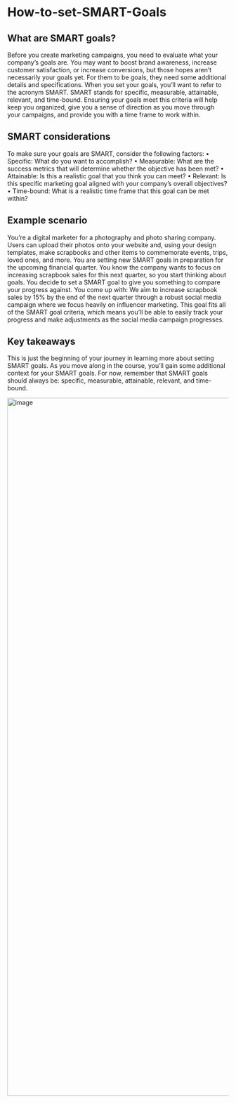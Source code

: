 # How-to-set-SMART-Goals


## What are SMART goals?
Before you create marketing campaigns, you need to evaluate what your company’s goals are. You may want to boost brand awareness, increase customer satisfaction, or increase conversions, but those hopes aren’t necessarily your goals yet. For them to be goals, they need some additional details and specifications. 
When you set your goals, you’ll want to refer to the acronym SMART. SMART stands for specific, measurable, attainable, relevant, and time-bound. Ensuring your goals meet this criteria will help keep you organized, give you a sense of direction as you move through your campaigns, and provide you with a time frame to work within. 

## SMART considerations 
To make sure your goals are SMART, consider the following factors: 
•	Specific: What do you want to accomplish?
•	Measurable: What are the success metrics that will determine whether the objective has been met? 
•	Attainable: Is this a realistic goal that you think you can meet?
•	Relevant: Is this specific marketing goal aligned with your company’s overall objectives? 
•	Time-bound: What is a realistic time frame that this goal can be met within? 



## Example scenario
You’re a digital marketer for a photography and photo sharing company. Users can upload their photos onto your website and, using your design templates, make scrapbooks and other items to commemorate events, trips, loved ones, and more. You are setting new SMART goals in preparation for the upcoming financial quarter. 
You know the company wants to focus on increasing scrapbook sales for this next quarter, so you start thinking about goals. You decide to set a SMART goal to give you something to compare your progress against. You come up with: 
We aim to increase scrapbook sales by 15% by the end of the next quarter through a robust social media campaign where we focus heavily on influencer marketing.
This goal fits all of the SMART goal criteria, which means you’ll be able to easily track your progress and make adjustments as the social media campaign progresses.

## Key takeaways
This is just the beginning of your journey in learning more about setting SMART goals. As you move along in the course, you’ll gain some additional context for your SMART goals. For now, remember that SMART goals should always be: specific, measurable, attainable, relevant, and time-bound.


<img width="1591" alt="image" src="https://github.com/user-attachments/assets/c33c5fb2-7bde-4905-83e7-e16ee9cbd7de">


